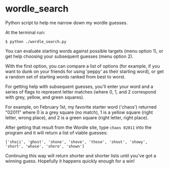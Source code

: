 # wordle_search
Python script to help me narrow down my wordle guesses.

At the terminal run:

```
$ python ./wordle_search.py
```

You can evaluate starting words against possible targets (menu option 1), or get help choosing your subsequent guesses (menu option 2).

With the first option, you can compare a list of options (for example, if you want to dunk on your friends for using 'peppy' as their starting word), or get a random set of starting words ranked from best to worst.

For getting help with subsequent guesses, you'll enter your word and a series of flags to represent letter matches (where 0, 1, and 2 correspond with grey, yellow, and green squares).

For example, on February 1st, my favorite starter word ('chaos') returned
"02011" where 0 is a grey square (no match), 1 is a yellow square (right letter,
wrong place), and 2 is a green square (right letter, right place). 

After getting that result from the Wordle site, type `chaos 02011` into the
program and it will return a list of viable guesses:

`['shoji', 'ghost', 'shone', 'shove', 'those', 'shout', 'showy', 'short', 'whose', 'shore', 'shown']`

Continuing this way will return shorter and shorter lists until you've got a
winning guess. Hopefully it happens quickly enough for a win!